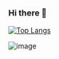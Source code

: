 ### Hi there 👋


[![Top Langs](https://github-readme-stats.vercel.app/api/top-langs/?username=luapicella&layout=compact&hide=css,html,Makefile,Cmake,jupyter%20notebook)](https://github.com/anuraghazra/github-readme-stats)

![image]({[BadgeURLHere](https://img.shields.io/badge/LinkedIn-0077B5?style=for-the-badge&logo=linkedin&logoColor=white)})
